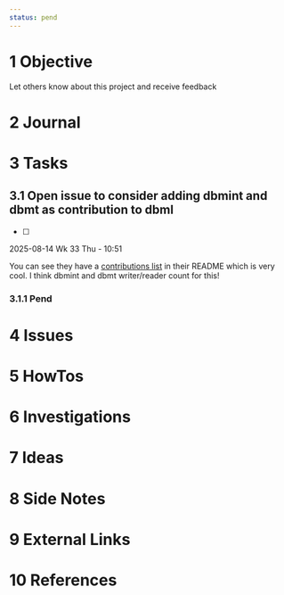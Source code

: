 ```yaml
---
status: pend
---
```


# 1 Objective

Let others know about this project and receive feedback
# 2 Journal

# 3 Tasks
## 3.1 Open issue to consider adding dbmint and dbmt as contribution to dbml

- [ ] 

2025-08-14 Wk 33 Thu - 10:51

You can see they have a [contributions list](https://github.com/holistics/dbml?tab=readme-ov-file#community-contributions) in their README which is very cool. I think dbmint and dbmt writer/reader count for this!

### 3.1.1 Pend

# 4 Issues

# 5 HowTos

# 6 Investigations

# 7 Ideas

# 8 Side Notes
# 9 External Links

# 10 References